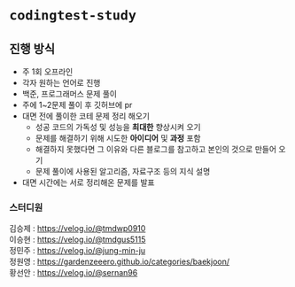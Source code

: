 # `codingtest-study`

## 진행 방식    
- 주 1회 오프라인
- 각자 원하는 언어로 진행
- 백준, 프로그래머스 문제 풀이
- 주에 1~2문제 풀이 후 깃허브에 pr
- 대면 전에 풀이한 코테 문제 정리 해오기
  - 성공 코드의 가독성 및 성능을 **최대한** 향상시켜 오기
  - 문제를 해결하기 위해 시도한 **아이디어** 및 **과정** 포함
  - 해결하지 못했다면 그 이유와 다른 블로그를 참고하고 본인의 것으로 만들어 오기
  - 문제 풀이에 사용된 알고리즘, 자료구조 등의 지식 설명
- 대면 시간에는 서로 정리해온 문제를 발표

### 스터디원
김승제 : https://velog.io/@tmdwp0910   
이승현 : https://velog.io/@tmdgus5115  
정민주 : https://velog.io/@jung-min-ju   
정원영 : https://gardenzeeero.github.io/categories/baekjoon/   
황선안 : https://velog.io/@sernan96 

